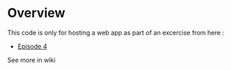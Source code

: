 # Overview

This code is only for hosting a web app as part of an excercise from here :
- [Episode 4](https://www.youtube.com/watch?v=anef67apIEA&t=2340s)

See more in wiki


